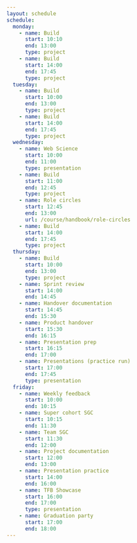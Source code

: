 ```yaml
---
layout: schedule
schedule:
  monday:
    - name: Build
      start: 10:10
      end: 13:00
      type: project
    - name: Build
      start: 14:00
      end: 17:45
      type: project
  tuesday:
    - name: Build
      start: 10:00
      end: 13:00
      type: project
    - name: Build
      start: 14:00
      end: 17:45
      type: project
  wednesday:
    - name: Web Science
      start: 10:00
      end: 11:00
      type: presentation
    - name: Build
      start: 11:00
      end: 12:45
      type: project
    - name: Role circles
      start: 12:45
      end: 13:00
      url: /course/handbook/role-circles
    - name: Build
      start: 14:00
      end: 17:45
      type: project
  thursday:
    - name: Build
      start: 10:00
      end: 13:00
      type: project
    - name: Sprint review
      start: 14:00
      end: 14:45
    - name: Handover documentation
      start: 14:45
      end: 15:30
    - name: Product handover
      start: 15:30
      end: 16:15
    - name: Presentation prep
      start: 16:15
      end: 17:00
    - name: Presentations (practice run)
      start: 17:00
      end: 17:45
      type: presentation
  friday:
    - name: Weekly feedback
      start: 10:00
      end: 10:15
    - name: Super cohort SGC
      start: 10:15
      end: 11:30
    - name: Team SGC
      start: 11:30
      end: 12:00
    - name: Project documentation
      start: 12:00
      end: 13:00
    - name: Presentation practice
      start: 14:00
      end: 16:00
    - name: TFB Showcase
      start: 16:00
      end: 17:00
      type: presentation
    - name: Graduation party
      start: 17:00
      end: 18:00
---
```

